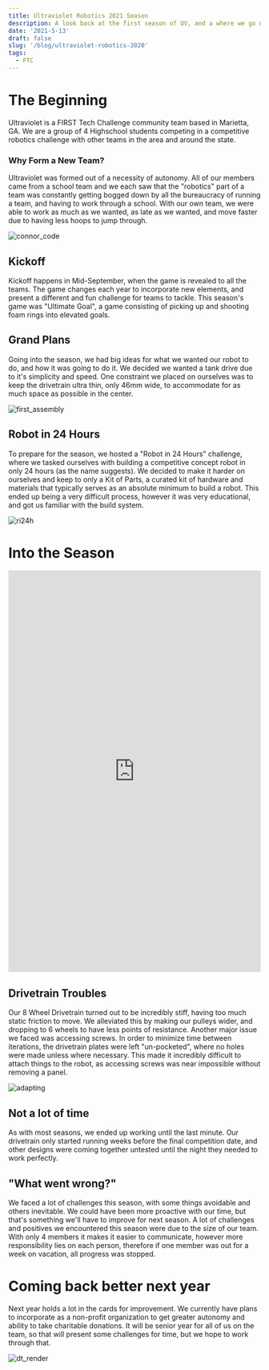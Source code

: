 ```yaml
---
title: Ultraviolet Robotics 2021 Season
description: A look back at the first season of UV, and a where we go next
date: '2021-5-13'
draft: false
slug: '/blog/ultraviolet-robotics-2020'
tags:
  - FTC
---
```


# The Beginning

Ultraviolet is a FIRST Tech Challenge community team based in Marietta, GA. We are a group of 4 Highschool students competing in a competitive robotics challenge with other teams in the area and around the state.

### Why Form a New Team?

Ultraviolet was formed out of a necessity of autonomy. All of our members came from a school team and we each saw that the "robotics" part of a team was constantly getting bogged down by all the bureaucracy of running a team, and having to work through a school. With our own team, we were able to work as much as we wanted, as late as we wanted, and move faster due to having less hoops to jump through.

![connor_code](C:\Users\Egan\Documents\GitHub\Portfolio\content\posts\ultraviolet-robotics-2020\connor_code.png)

## Kickoff

Kickoff happens in Mid-September, when the game is revealed to all the teams. The game changes each year to incorporate new elements, and present a different and fun challenge for teams to tackle. This season's game was "Ultimate Goal", a game consisting of picking up and shooting foam rings into elevated goals.

## Grand Plans

Going into the season, we had big ideas for what we wanted our robot to do, and how it was going to do it. We decided we wanted a tank drive due to it's simplicity and speed. One constraint we placed on ourselves was to keep the drivetrain ultra thin, only 46mm wide, to accommodate for as much space as possible in the center.

![first_assembly](C:\Users\Egan\Documents\GitHub\Portfolio\content\posts\ultraviolet-robotics-2020\first_assembly.png)

## Robot in 24 Hours

To prepare for the season, we hosted a "Robot in 24 Hours" challenge, where we tasked ourselves with building a competitive concept robot in only 24 hours (as the name suggests). We decided to make it harder on ourselves and keep to only a Kit of Parts, a curated kit of hardware and materials that typically serves as an absolute minimum to build a robot. This ended up being a very difficult process, however it was very educational, and got us familiar with the build system.

![ri24h](C:\Users\Egan\Documents\GitHub\Portfolio\content\posts\ultraviolet-robotics-2020\ri24h.png)

# Into the Season

<embed src="https://docs.google.com/spreadsheets/d/1wywaEN2EW7OUvb5EXjS0KVWAlHzRo2-P8CRtF-DeB-w/edit?usp=sharing" width="100%" height="800"/>

## Drivetrain Troubles

Our 8 Wheel Drivetrain turned out to be incredibly stiff, having too much static friction to move. We alleviated this by making our pulleys wider, and dropping to 6 wheels to have less points of resistance. Another major issue we faced was accessing screws. In order to minimize time between iterations, the drivetrain plates were left "un-pocketed", where no holes were made unless where necessary. This made it incredibly difficult to attach things to the robot, as accessing screws was near impossible without removing a panel.

![adapting](C:\Users\Egan\Documents\GitHub\Portfolio\content\posts\ultraviolet-robotics-2020\adapting.png)

## Not a lot of time

As with most seasons, we ended up working until the last minute. Our drivetrain only started running weeks before the final competition date, and other designs were coming together untested until the night they needed to work perfectly.

## "What went wrong?"

We faced a lot of challenges this season, with some things avoidable and others inevitable. We could have been more proactive with our time, but that's something we'll have to improve for next season. A lot of challenges and positives we encountered this season were due to the size of our team. With only 4 members it makes it easier to communicate, however more responsibility lies on each person, therefore if one member was out for a week on vacation, all progress was stopped.

# Coming back better next year

Next year holds a lot in the cards for improvement. We currently have plans to incorporate as a non-profit organization to get greater autonomy and ability to take charitable donations. It will be senior year for all of us on the team, so that will present some challenges for time, but we hope to work through that.

![dt_render](C:\Users\Egan\Documents\GitHub\Portfolio\content\posts\ultraviolet-robotics-2020\dt_render.png)
